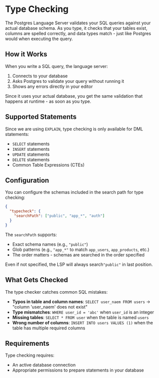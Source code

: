 # Type Checking

The Postgres Language Server validates your SQL queries against your actual database schema. As you type, it checks that your tables exist, columns are spelled correctly, and data types match - just like Postgres would when executing the query.

## How it Works

When you write a SQL query, the language server:

1. Connects to your database
2. Asks Postgres to validate your query without running it
3. Shows any errors directly in your editor

Since it uses your actual database, you get the same validation that happens at runtime - as soon as you type.

## Supported Statements

Since we are using `EXPLAIN`, type checking is only available for DML statements:
- `SELECT` statements
- `INSERT` statements
- `UPDATE` statements
- `DELETE` statements
- Common Table Expressions (CTEs)

## Configuration

You can configure the schemas included in the search path for type checking:

```json
{
  "typecheck": {
    "searchPath": ["public", "app_*", "auth"]
  }
}
```

The `searchPath` supports:
- Exact schema names (e.g., `"public"`)
- Glob patterns (e.g., `"app_*"` to match `app_users`, `app_products`, etc.)
- The order matters - schemas are searched in the order specified

Even if not specified, the LSP will always search`"public"` in last position.

## What Gets Checked

The type checker catches common SQL mistakes:

- **Typos in table and column names**: `SELECT user_naem FROM users` → "column 'user_naem' does not exist"
- **Type mismatches**: `WHERE user_id = 'abc'` when `user_id` is an integer
- **Missing tables**: `SELECT * FROM user` when the table is named `users`
- **Wrong number of columns**: `INSERT INTO users VALUES (1)` when the table has multiple required columns

## Requirements

Type checking requires:

- An active database connection
- Appropriate permissions to prepare statements in your database
